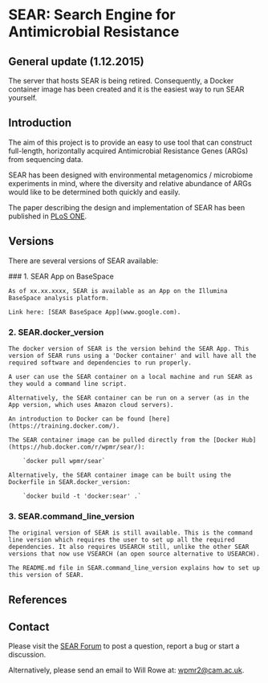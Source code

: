 # SEAR: Search Engine for Antimicrobial Resistance


## General update (1.12.2015)

The server that hosts SEAR is being retired. Consequently, a Docker container image has been created and it is the easiest way to run SEAR yourself.




## Introduction

The aim of this project is to provide an easy to use tool that can construct full-length, horizontally acquired Antimicrobial Resistance Genes (ARGs) from sequencing data.

SEAR has been designed with environmental metagenomics / microbiome experiments in mind, where the diversity and relative abundance of ARGs would like to be determined both quickly and easily.

The paper describing the design and implementation of SEAR has been published in [PLoS ONE](http://doi.org/10.1371/journal.pone.0133492).




## Versions

There are several versions of SEAR available:

### 1.	SEAR App on BaseSpace

    As of xx.xx.xxxx, SEAR is available as an App on the Illumina BaseSpace analysis platform.

    Link here: [SEAR BaseSpace App](www.google.com).


### 2.	SEAR.docker_version

    The docker version of SEAR is the version behind the SEAR App. This version of SEAR runs using a 'Docker container' and will have all the required software and dependencies to run properly.

    A user can use the SEAR container on a local machine and run SEAR as they would a command line script. 

    Alternatively, the SEAR container can be run on a server (as in the App version, which uses Amazon cloud servers).

    An introduction to Docker can be found [here](https://training.docker.com/).

    The SEAR container image can be pulled directly from the [Docker Hub](https://hub.docker.com/r/wpmr/sear/):

        `docker pull wpmr/sear`

    Alternatively, the SEAR container image can be built using the Dockerfile in SEAR.docker_version:

        `docker build -t 'docker:sear' .`



### 3.	SEAR.command_line_version

    The original version of SEAR is still available. This is the command line version which requires the user to set up all the required dependencies. It also requires USEARCH still, unlike the other SEAR versions that now use VSEARCH (an open source alternative to USEARCH).

    The README.md file in SEAR.command_line_version explains how to set up this version of SEAR.




## References




## Contact

Please visit the [SEAR Forum](https://groups.google.com/forum/#!forum/sear) to post a question, report a bug or start a discussion.

Alternatively, please send an email to Will Rowe at: [wpmr2@cam.ac.uk](mailto:wpmr2@cam.ac.uk?subject=SEAR).

